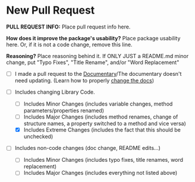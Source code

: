 # New Pull Request

**PULL REQUEST INFO:** Place pull request info here.

**How does it improve the package's usability?** Place package usability here. Or, if it is not a code change, remove this line.

**Reasoning?** Place reasoning behind it. If ONLY JUST a README.md minor change, put "Typo Fixes", "Title Rename", and/or "Word Replacement"

- [ ] I made a pull request to the [Documentary](https://blu-shack.gitbook.io/simple-space/)/The documentary doesn't need updating. (Learn how to properly [change the docs](https://github.com/BLU-Shack/simple.space/blob/master/.github/CONTRIBUTING.md))

- [ ] Includes changing Library Code.
    - [ ] Includes Minor Changes (includes variable changes, method parameters/properties renamed)
    - [ ] Includes Major Changes (includes method renames, change of structure names, a property switched to a method and vice versa)
    - [x] Includes Extreme Changes (includes the fact that this should be unchecked)
- [ ] Includes non-code changes (doc change, README edits...)
    - [ ] Includes Minor Changes (includes typo fixes, title renames, word replacement)
    - [ ] Includes Major Changes (includes everything not listed above)